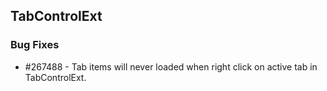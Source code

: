 ## TabControlExt

### Bug Fixes

* \#267488 - Tab items will never loaded when right click on active tab in TabControlExt.